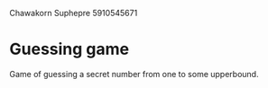 Chawakorn Suphepre 5910545671

# Guessing game
Game of guessing a secret number from one to some upperbound.
